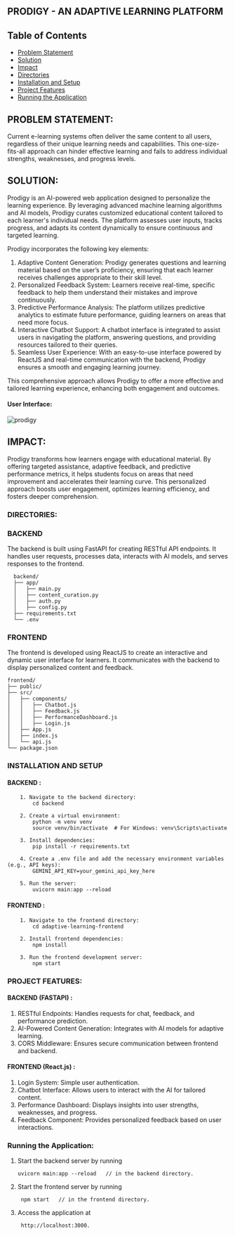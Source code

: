 ## PRODIGY - AN ADAPTIVE LEARNING PLATFORM

## Table of Contents
- [Problem Statement](#problem-statement)
- [Solution](#solution)
- [Impact](#impact)
- [Directories](#directories)
- [Installation and Setup](#installation-and-setup)
- [Project Features](#project-features)
- [Running the Application](#running-the-application)


## **PROBLEM STATEMENT:**
Current e-learning systems often deliver the same content to all users, regardless of their unique learning needs and capabilities. This one-size-fits-all approach can hinder effective learning and fails to address individual strengths, weaknesses, and progress levels.

## **SOLUTION:**
Prodigy is an AI-powered web application designed to personalize the learning experience. By leveraging advanced machine learning algorithms and AI models, Prodigy curates customized educational content tailored to each learner's individual needs. The platform assesses user inputs, tracks progress, and adapts its content dynamically to ensure continuous and targeted learning.

Prodigy incorporates the following key elements:

1. Adaptive Content Generation: Prodigy generates questions and learning material based on the user’s proficiency, ensuring that each learner receives challenges appropriate to their skill level.
2. Personalized Feedback System: Learners receive real-time, specific feedback to help them understand their mistakes and improve continuously.
3. Predictive Performance Analysis: The platform utilizes predictive analytics to estimate future performance, guiding learners on areas that need more focus.
4. Interactive Chatbot Support: A chatbot interface is integrated to assist users in navigating the platform, answering questions, and providing resources tailored to their queries.
5. Seamless User Experience: With an easy-to-use interface powered by ReactJS and real-time communication with the backend, Prodigy ensures a smooth and engaging learning journey.

This comprehensive approach allows Prodigy to offer a more effective and tailored learning experience, enhancing both engagement and outcomes.

#### User Interface: 


![prodigy](https://github.com/user-attachments/assets/3c458b19-755e-4b9f-8fb0-a5fe186b92c7)




## **IMPACT:**
Prodigy transforms how learners engage with educational material. By offering targeted assistance, adaptive feedback, and predictive performance metrics, it helps students focus on areas that need improvement and accelerates their learning curve. This personalized approach boosts user engagement, optimizes learning efficiency, and fosters deeper comprehension.

### DIRECTORIES:

### BACKEND
The backend is built using FastAPI for creating RESTful API endpoints. It handles user requests, processes data, interacts with AI models, and serves responses to the frontend.
    
      backend/
      ├── app/
      │   ├── main.py
      │   ├── content_curation.py
      │   ├── auth.py
      │   ├── config.py
      ├── requirements.txt
      └── .env

### FRONTEND
The frontend is developed using ReactJS to create an interactive and dynamic user interface for learners. It communicates with the backend to display personalized content and feedback.

    frontend/
    ├── public/
    ├── src/
    │   ├── components/
    │   │   ├── Chatbot.js
    │   │   ├── Feedback.js
    │   │   ├── PerformanceDashboard.js
    │   │   ├── Login.js
    │   ├── App.js
    │   ├── index.js
    │   └── api.js
    └── package.json

### INSTALLATION AND SETUP
  #### BACKEND :
        1. Navigate to the backend directory:
            cd backend

        2. Create a virtual environment:
            python -m venv venv
            source venv/bin/activate  # For Windows: venv\Scripts\activate

        3. Install dependencies:
            pip install -r requirements.txt

        4. Create a .env file and add the necessary environment variables (e.g., API keys):
            GEMINI_API_KEY=your_gemini_api_key_here

        5. Run the server:
            uvicorn main:app --reload

  #### FRONTEND :
        1. Navigate to the frontend directory:
            cd adaptive-learning-frontend
        
        2. Install frontend dependencies:
            npm install
        
        3. Run the frontend development server:
            npm start

### PROJECT FEATURES:
  #### BACKEND (FASTAPI) :
1. RESTful Endpoints: Handles requests for chat, feedback, and performance prediction.
2. AI-Powered Content Generation: Integrates with AI models for adaptive learning.
3. CORS Middleware: Ensures secure communication between frontend and backend.

#### FRONTEND (React.js) :
1. Login System: Simple user authentication.
2. Chatbot Interface: Allows users to interact with the AI for tailored content.
3. Performance Dashboard: Displays insights into user strengths, weaknesses, and progress.
4. Feedback Component: Provides personalized feedback based on user interactions.

### Running the Application:
  1. Start the backend server by running
     
         uvicorn main:app --reload   // in the backend directory.

  2. Start the frontend server by running
     
          npm start   // in the frontend directory.

  3. Access the application at

          http://localhost:3000.


